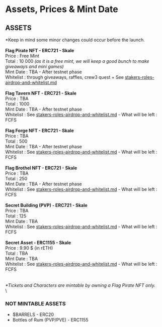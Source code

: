 # Assets, Prices & Mint Date

## ASSETS

\*Keep in mind some minor changes could occur before the launch.\
\
**Flag Pirate NFT - ERC721 - Skale**\
Price :  Free Mint\
Total : 10 000 _(as it is a free mint, we will keep a good bunch to make giveaways and mini games)_\
Mint Date : TBA - After testnet phase\
Whitelist : through giveaways, raffles, crew3 quest + See [stakers-roles-airdrop-and-whitelist.md](stakers-roles-airdrop-and-whitelist.md "mention")  \
\
**Flag Tavern NFT - ERC721 - Skale**\
Price : TBA \
Total : 1000\
Mint Date : TBA - After testnet phase\
Whitelist : See [stakers-roles-airdrop-and-whitelist.md](stakers-roles-airdrop-and-whitelist.md "mention") - What will be left : FCFS \
\
**Flag Forge NFT - ERC721 - Skale**\
Price : TBA\
Total : 500\
Mint Date : TBA - After testnet phase\
Whitelist : See [stakers-roles-airdrop-and-whitelist.md](stakers-roles-airdrop-and-whitelist.md "mention") - What will be left : FCFS\
\
**Flag Brothel NFT - ERC721 - Skale**\
Price : TBA \
Total : 250\
Mint Date : TBA - After testnet phase\
Whitelist : See [stakers-roles-airdrop-and-whitelist.md](stakers-roles-airdrop-and-whitelist.md "mention") - What will be left : FCFS \
\
**Secret Building (PVP) - ERC721 - Skale**\
Price : TBA\
Total : 125\
Mint Date : TBA\
Whitelist : See [stakers-roles-airdrop-and-whitelist.md](stakers-roles-airdrop-and-whitelist.md "mention") - What will be left : FCFS \
\
**Secret Asset - ERC1155 - Skale**\
Price : 9.90 $ (in rETH)\
Total : TBA\
Mint Date : TBA\
Whitelist : See [stakers-roles-airdrop-and-whitelist.md](stakers-roles-airdrop-and-whitelist.md "mention") - What will be left : FCFS \
\
\
_\*Tickets and Characters are mintable by owning a Flag Pirate NFT only._ \
\


### **NOT MINTABLE ASSETS**

* $BARRELS - ERC20
* Bottles of Rum (PVP/PVE) - ERC1155
